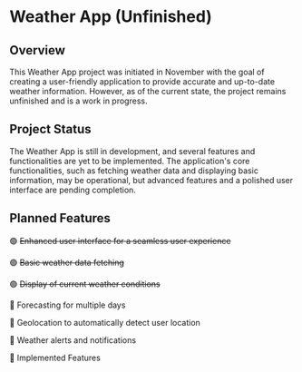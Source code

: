 # Weather App (Unfinished)

## Overview
This Weather App project was initiated in November with the goal of creating a user-friendly application
to provide accurate and up-to-date weather information.
However, as of the current state, the project remains unfinished and is a work in progress.

## Project Status

The Weather App is still in development,
and several features and functionalities are yet to be implemented. The application's core functionalities,
such as fetching weather data and displaying basic information,
may be operational, but advanced features and a polished user interface are pending completion.

## Planned Features

🟢 ~~Enhanced user interface for a seamless user experience~~ 

🟢 ~~Basic weather data fetching~~ 

🟢 ~~Display of current weather conditions~~ 

🔴 Forecasting for multiple days 

🔴 Geolocation to automatically detect user location

🔴 Weather alerts and notifications

🔴 Implemented Features

######
